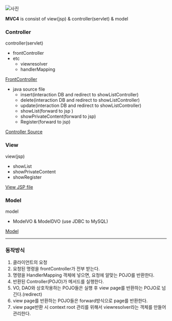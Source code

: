 ![사진](https://user-images.githubusercontent.com/70089259/136155942-47832cf2-d7fc-4ed7-8668-4aab4686b092.png)

**MVC4** is consist of view(jsp) & controller(servlet) & model
### Controller
controller(servlet)
- frontController  
- etc  
    - viewresolver  
    - handlerMapping  

[FrontController](https://github.com/moo-on/jsp-tutorial/tree/MVC4/src/com/web/frontcontroller)

- java source file
    - insert(interaction DB and redirect to showListController)
    - delete(interaction DB and redirect to showListController)
    - update(interaction DB and redirect to showListController)
    - showList(forward to jsp )
    - showPrivateContent(forward to jsp)
    - Register(forward to jsp)

[Controller Source](https://github.com/moo-on/jsp-tutorial/tree/MVC4/src/com/web/controller)

   
### View
view(jsp)
- showList
- showPrivateContent
- showRegister
  
[View JSP file](https://github.com/moo-on/jsp-tutorial/tree/MVC4/WebContent/WEB-INF/member)


### Model
model
- ModelVO & ModelDVO (use JDBC to MySQL)
  
[Model](https://github.com/moo-on/jsp-tutorial/tree/MVC4/src/com/web/model)

---
### 동작방식
1. 클라이언트의 요청
2. 요청된 명령을 frontController가 전부 받는다.
3. 명령을 HandlerMapping 객체에 넣으면, 요청에 알맞는 POJO를 반환한다.
4. 반환된 Controller(POJO)가 메서드를 실행한다.
5. VO, DAO와 상호작용하는 POJO들은 실행 후 view page를 반환하는 POJO로 넘긴다.(redirect)
6. view page를 반환하는 POJO들은 forward방식으로 page를 반환한다.
7. view page반환 시 context root 관리를 위해서 viewresolver라는 객체를 만들어 관리한다.
